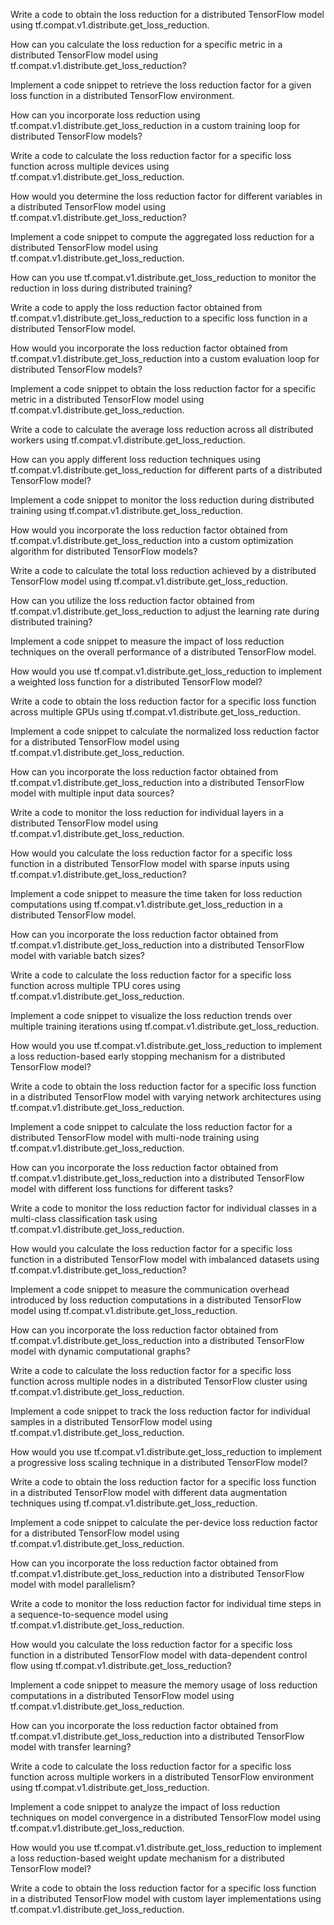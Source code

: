 Write a code to obtain the loss reduction for a distributed TensorFlow model using tf.compat.v1.distribute.get_loss_reduction.

How can you calculate the loss reduction for a specific metric in a distributed TensorFlow model using tf.compat.v1.distribute.get_loss_reduction?

Implement a code snippet to retrieve the loss reduction factor for a given loss function in a distributed TensorFlow environment.

How can you incorporate loss reduction using tf.compat.v1.distribute.get_loss_reduction in a custom training loop for distributed TensorFlow models?

Write a code to calculate the loss reduction factor for a specific loss function across multiple devices using tf.compat.v1.distribute.get_loss_reduction.

How would you determine the loss reduction factor for different variables in a distributed TensorFlow model using tf.compat.v1.distribute.get_loss_reduction?

Implement a code snippet to compute the aggregated loss reduction for a distributed TensorFlow model using tf.compat.v1.distribute.get_loss_reduction.

How can you use tf.compat.v1.distribute.get_loss_reduction to monitor the reduction in loss during distributed training?

Write a code to apply the loss reduction factor obtained from tf.compat.v1.distribute.get_loss_reduction to a specific loss function in a distributed TensorFlow model.

How would you incorporate the loss reduction factor obtained from tf.compat.v1.distribute.get_loss_reduction into a custom evaluation loop for distributed TensorFlow models?

Implement a code snippet to obtain the loss reduction factor for a specific metric in a distributed TensorFlow model using tf.compat.v1.distribute.get_loss_reduction.

Write a code to calculate the average loss reduction across all distributed workers using tf.compat.v1.distribute.get_loss_reduction.

How can you apply different loss reduction techniques using tf.compat.v1.distribute.get_loss_reduction for different parts of a distributed TensorFlow model?

Implement a code snippet to monitor the loss reduction during distributed training using tf.compat.v1.distribute.get_loss_reduction.

How would you incorporate the loss reduction factor obtained from tf.compat.v1.distribute.get_loss_reduction into a custom optimization algorithm for distributed TensorFlow models?

Write a code to calculate the total loss reduction achieved by a distributed TensorFlow model using tf.compat.v1.distribute.get_loss_reduction.

How can you utilize the loss reduction factor obtained from tf.compat.v1.distribute.get_loss_reduction to adjust the learning rate during distributed training?

Implement a code snippet to measure the impact of loss reduction techniques on the overall performance of a distributed TensorFlow model.

How would you use tf.compat.v1.distribute.get_loss_reduction to implement a weighted loss function for a distributed TensorFlow model?

Write a code to obtain the loss reduction factor for a specific loss function across multiple GPUs using tf.compat.v1.distribute.get_loss_reduction.

Implement a code snippet to calculate the normalized loss reduction factor for a distributed TensorFlow model using tf.compat.v1.distribute.get_loss_reduction.

How can you incorporate the loss reduction factor obtained from tf.compat.v1.distribute.get_loss_reduction into a distributed TensorFlow model with multiple input data sources?

Write a code to monitor the loss reduction for individual layers in a distributed TensorFlow model using tf.compat.v1.distribute.get_loss_reduction.

How would you calculate the loss reduction factor for a specific loss function in a distributed TensorFlow model with sparse inputs using tf.compat.v1.distribute.get_loss_reduction?

Implement a code snippet to measure the time taken for loss reduction computations using tf.compat.v1.distribute.get_loss_reduction in a distributed TensorFlow model.

How can you incorporate the loss reduction factor obtained from tf.compat.v1.distribute.get_loss_reduction into a distributed TensorFlow model with variable batch sizes?

Write a code to calculate the loss reduction factor for a specific loss function across multiple TPU cores using tf.compat.v1.distribute.get_loss_reduction.

Implement a code snippet to visualize the loss reduction trends over multiple training iterations using tf.compat.v1.distribute.get_loss_reduction.

How would you use tf.compat.v1.distribute.get_loss_reduction to implement a loss reduction-based early stopping mechanism for a distributed TensorFlow model?

Write a code to obtain the loss reduction factor for a specific loss function in a distributed TensorFlow model with varying network architectures using tf.compat.v1.distribute.get_loss_reduction.

Implement a code snippet to calculate the loss reduction factor for a distributed TensorFlow model with multi-node training using tf.compat.v1.distribute.get_loss_reduction.

How can you incorporate the loss reduction factor obtained from tf.compat.v1.distribute.get_loss_reduction into a distributed TensorFlow model with different loss functions for different tasks?

Write a code to monitor the loss reduction factor for individual classes in a multi-class classification task using tf.compat.v1.distribute.get_loss_reduction.

How would you calculate the loss reduction factor for a specific loss function in a distributed TensorFlow model with imbalanced datasets using tf.compat.v1.distribute.get_loss_reduction?

Implement a code snippet to measure the communication overhead introduced by loss reduction computations in a distributed TensorFlow model using tf.compat.v1.distribute.get_loss_reduction.

How can you incorporate the loss reduction factor obtained from tf.compat.v1.distribute.get_loss_reduction into a distributed TensorFlow model with dynamic computational graphs?

Write a code to calculate the loss reduction factor for a specific loss function across multiple nodes in a distributed TensorFlow cluster using tf.compat.v1.distribute.get_loss_reduction.

Implement a code snippet to track the loss reduction factor for individual samples in a distributed TensorFlow model using tf.compat.v1.distribute.get_loss_reduction.

How would you use tf.compat.v1.distribute.get_loss_reduction to implement a progressive loss scaling technique in a distributed TensorFlow model?

Write a code to obtain the loss reduction factor for a specific loss function in a distributed TensorFlow model with different data augmentation techniques using tf.compat.v1.distribute.get_loss_reduction.

Implement a code snippet to calculate the per-device loss reduction factor for a distributed TensorFlow model using tf.compat.v1.distribute.get_loss_reduction.

How can you incorporate the loss reduction factor obtained from tf.compat.v1.distribute.get_loss_reduction into a distributed TensorFlow model with model parallelism?

Write a code to monitor the loss reduction factor for individual time steps in a sequence-to-sequence model using tf.compat.v1.distribute.get_loss_reduction.

How would you calculate the loss reduction factor for a specific loss function in a distributed TensorFlow model with data-dependent control flow using tf.compat.v1.distribute.get_loss_reduction?

Implement a code snippet to measure the memory usage of loss reduction computations in a distributed TensorFlow model using tf.compat.v1.distribute.get_loss_reduction.

How can you incorporate the loss reduction factor obtained from tf.compat.v1.distribute.get_loss_reduction into a distributed TensorFlow model with transfer learning?

Write a code to calculate the loss reduction factor for a specific loss function across multiple workers in a distributed TensorFlow environment using tf.compat.v1.distribute.get_loss_reduction.

Implement a code snippet to analyze the impact of loss reduction techniques on model convergence in a distributed TensorFlow model using tf.compat.v1.distribute.get_loss_reduction.

How would you use tf.compat.v1.distribute.get_loss_reduction to implement a loss reduction-based weight update mechanism for a distributed TensorFlow model?

Write a code to obtain the loss reduction factor for a specific loss function in a distributed TensorFlow model with custom layer implementations using tf.compat.v1.distribute.get_loss_reduction.